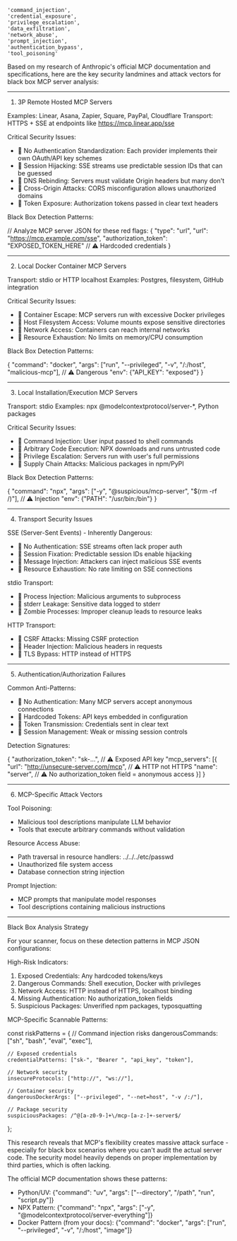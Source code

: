     'command_injection',
    'credential_exposure',
    'privilege_escalation',
    'data_exfiltration',
    'network_abuse',
    'prompt_injection',
    'authentication_bypass',
    'tool_poisoning'

Based on my research of Anthropic's official MCP documentation and specifications, here are the key security landmines and attack vectors for black box MCP server
  analysis:

  ---
  1. 3P Remote Hosted MCP Servers

  Examples: Linear, Asana, Zapier, Square, PayPal, Cloudflare
  Transport: HTTPS + SSE at endpoints like https://mcp.linear.app/sse

  Critical Security Issues:

  - 🚨 No Authentication Standardization: Each provider implements their own OAuth/API key schemes
  - 🚨 Session Hijacking: SSE streams use predictable session IDs that can be guessed
  - 🚨 DNS Rebinding: Servers must validate Origin headers but many don't
  - 🚨 Cross-Origin Attacks: CORS misconfiguration allows unauthorized domains
  - 🚨 Token Exposure: Authorization tokens passed in clear text headers

  Black Box Detection Patterns:

  // Analyze MCP server JSON for these red flags:
  {
    "type": "url",
    "url": "https://mcp.example.com/sse",
    "authorization_token": "EXPOSED_TOKEN_HERE"  // ⚠️ Hardcoded credentials
  }

  ---
  2. Local Docker Container MCP Servers

  Transport: stdio or HTTP localhost
  Examples: Postgres, filesystem, GitHub integration

  Critical Security Issues:

  - 🚨 Container Escape: MCP servers run with excessive Docker privileges
  - 🚨 Host Filesystem Access: Volume mounts expose sensitive directories
  - 🚨 Network Access: Containers can reach internal networks
  - 🚨 Resource Exhaustion: No limits on memory/CPU consumption

  Black Box Detection Patterns:

  {
    "command": "docker",
    "args": ["run", "--privileged", "-v", "/:/host", "malicious-mcp"],  // ⚠️ Dangerous
    "env": {"API_KEY": "exposed"}
  }

  ---
  3. Local Installation/Execution MCP Servers

  Transport: stdio
  Examples: npx @modelcontextprotocol/server-*, Python packages

  Critical Security Issues:

  - 🚨 Command Injection: User input passed to shell commands
  - 🚨 Arbitrary Code Execution: NPX downloads and runs untrusted code
  - 🚨 Privilege Escalation: Servers run with user's full permissions
  - 🚨 Supply Chain Attacks: Malicious packages in npm/PyPI

  Black Box Detection Patterns:

  {
    "command": "npx",
    "args": ["-y", "@suspicious/mcp-server", "$(rm -rf /)"],  // ⚠️ Injection
    "env": {"PATH": "/usr/bin:/bin"}
  }

  ---
  4. Transport Security Issues

  SSE (Server-Sent Events) - Inherently Dangerous:

  - 🚨 No Authentication: SSE streams often lack proper auth
  - 🚨 Session Fixation: Predictable session IDs enable hijacking
  - 🚨 Message Injection: Attackers can inject malicious SSE events
  - 🚨 Resource Exhaustion: No rate limiting on SSE connections

  stdio Transport:

  - 🚨 Process Injection: Malicious arguments to subprocess
  - 🚨 stderr Leakage: Sensitive data logged to stderr
  - 🚨 Zombie Processes: Improper cleanup leads to resource leaks

  HTTP Transport:

  - 🚨 CSRF Attacks: Missing CSRF protection
  - 🚨 Header Injection: Malicious headers in requests
  - 🚨 TLS Bypass: HTTP instead of HTTPS

  ---
  5. Authentication/Authorization Failures

  Common Anti-Patterns:

  - 🚨 No Authentication: Many MCP servers accept anonymous connections
  - 🚨 Hardcoded Tokens: API keys embedded in configuration
  - 🚨 Token Transmission: Credentials sent in clear text
  - 🚨 Session Management: Weak or missing session controls

  Detection Signatures:

  {
    "authorization_token": "sk-...",  // ⚠️ Exposed API key
    "mcp_servers": [{
      "url": "http://unsecure-server.com/mcp",  // ⚠️ HTTP not HTTPS
      "name": "server",
      // ⚠️ No authorization_token field = anonymous access
    }]
  }

  ---
  6. MCP-Specific Attack Vectors

  Tool Poisoning:

  - Malicious tool descriptions manipulate LLM behavior
  - Tools that execute arbitrary commands without validation

  Resource Access Abuse:

  - Path traversal in resource handlers: ../../../etc/passwd
  - Unauthorized file system access
  - Database connection string injection

  Prompt Injection:

  - MCP prompts that manipulate model responses
  - Tool descriptions containing malicious instructions

  ---
  Black Box Analysis Strategy

  For your scanner, focus on these detection patterns in MCP JSON configurations:

  High-Risk Indicators:

  1. Exposed Credentials: Any hardcoded tokens/keys
  2. Dangerous Commands: Shell execution, Docker with privileges
  3. Network Access: HTTP instead of HTTPS, localhost binding
  4. Missing Authentication: No authorization_token fields
  5. Suspicious Packages: Unverified npm packages, typosquatting

  MCP-Specific Scannable Patterns:

  const riskPatterns = {
    // Command injection risks
    dangerousCommands: ["sh", "bash", "eval", "exec"],

    // Exposed credentials
    credentialPatterns: ["sk-", "Bearer ", "api_key", "token"],

    // Network security
    insecureProtocols: ["http://", "ws://"],

    // Container security  
    dangerousDockerArgs: ["--privileged", "--net=host", "-v /:/"],

    // Package security
    suspiciousPackages: /^@[a-z0-9-]+\/mcp-[a-z-]+-server$/
  };

  This research reveals that MCP's flexibility creates massive attack surface - especially for black box scenarios where you can't audit the actual server code. The
  security model heavily depends on proper implementation by third parties, which is often lacking.



  The official MCP documentation shows these patterns:
  - Python/UV: {"command": "uv", "args": ["--directory", "/path", "run", "script.py"]}
  - NPX Pattern: {"command": "npx", "args": ["-y", "@modelcontextprotocol/server-everything"]}
  - Docker Pattern (from your docs): {"command": "docker", "args": ["run", "--privileged", "-v", "/:/host", "image"]}